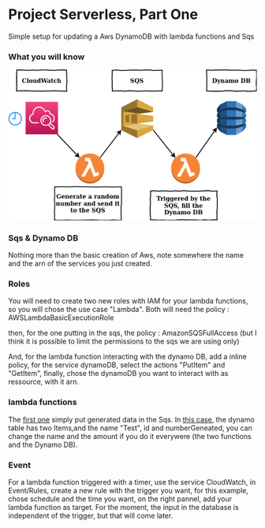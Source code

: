 # Project Serverless, Part One
Simple setup for updating a Aws DynamoDB with lambda functions and Sqs

### What you will know
![global schema](../images/rapport1.png)

### Sqs & Dynamo DB
Nothing more than the basic creation of Aws, note somewhere the name and the arn of the services you just created.

### Roles
You will need to create two new roles with IAM for your lambda functions, so you will chose the use case "Lambda".
Both will need the policy : AWSLambdaBasicExecutionRole

then, for the one putting in the sqs, the policy : AmazonSQSFullAccess  (but I think it is possible to limit the permissions to the sqs we are using only)

And, for the lambda function interacting with the dynamo DB, add a inline policy, for the service dynamoDB, select the actions "PutItem" and "GetItem", finally, chose the dynamoDB you want to interact with as ressource, with it arn.

### lambda functions
The [first one](https://github.com/Ulysse-C/Projet_Serverless/blob/master/AWS/code/formRandomtoSqs.py) simply put generated data in the Sqs.
In [this case](https://github.com/Ulysse-C/Projet_Serverless/blob/master/AWS/code/fromSqstoDynamo.js), the dynamo table has two Items,and the name "Test", id and numberGeneated, you can change the name and the amount if you do it everywere (the two functions and the Dynamo DB).

### Event
For a lambda function triggered with a timer, use the service CloudWatch, in Event/Rules, create a new rule with the trigger you want, for this example, chose schedule and the time you want, on the right pannel, add your lambda function as target.
For the moment, the input in the database is independent of the trigger, but that will come later.
